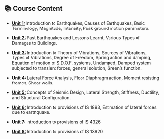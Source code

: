 ## 📚 Course Content

- [**Unit 1:**](Unit_1.md) Introduction to Earthquakes, Causes of Earthquakes, Basic Terminology, Magnitude, Intensity, Peak ground motion parameters.

- [**Unit 2:**](Unit_2.md) Past Earthquakes and Lessons Learnt, Various Types of Damages to Buildings.

- [**Unit 3:**](Unit_3.md) Introduction to Theory of Vibrations, Sources of Vibrations, Types of Vibrations, Degree of Freedom, Spring action and damping, Equation of motion of S.D.O.F. systems, Undamped, Damped system subjected to transient forces, general solution, Green’s function.

- [**Unit 4:**](Unit_4.md) Lateral Force Analysis, Floor Diaphragm action, Moment resisting frames, Shear walls.

- [**Unit 5:**](Unit_5.md) Concepts of Seismic Design, Lateral Strength, Stiffness, Ductility, and Structural Configuration.

- [**Unit 6:**](Unit_6.md) Introduction to provisions of IS 1893, Estimation of lateral forces due to earthquake.

- [**Unit 7:**](Unit_7.md) Introduction to provisions of IS 4326

- [**Unit 8:**](Unit_8.md) Introduction to provisions of IS 13920
